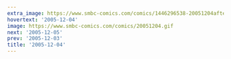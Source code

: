 ```yaml
---
extra_image: https://www.smbc-comics.com/comics/1446296538-20051204after.png
hovertext: '2005-12-04'
image: https://www.smbc-comics.com/comics/20051204.gif
next: '2005-12-05'
prev: '2005-12-03'
title: '2005-12-04'
---
```

